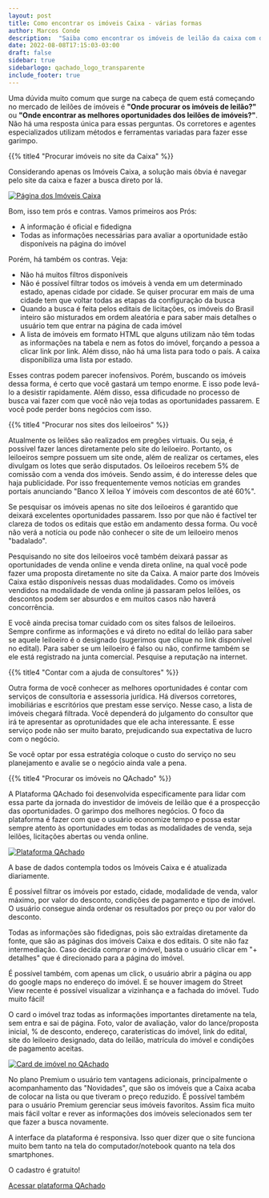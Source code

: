 ```yaml
---
layout: post
title: Como encontrar os imóveis Caixa - várias formas
author: Marcos Conde
description:  "Saiba como encontrar os imóveis de leilão da caixa com descontos de até 90%. Lista completa."
date: 2022-08-08T17:15:03-03:00
draft: false
sidebar: true
sidebarlogo: qachado_logo_transparente
include_footer: true
---
```


Uma dúvida muito comum que surge na cabeça de quem está começando no mercado de leilões de imóveis é **"Onde procurar os imóveis de leilão?"** ou **"Onde encontrar as melhores oportunidades dos leilões de imóveis?"**. Não há uma resposta única para essas perguntas. Os corretores e agentes especializados utilizam métodos e ferramentas variadas para fazer esse garimpo.

{{% title4 "Procurar imóveis no site da Caixa" %}}

Considerando apenas os Imóveis Caixa, a solução mais óbvia é navegar pelo site da caixa e fazer a busca direto por lá.

<a href="https://www.caixa.gov.br/voce/habitacao/imoveis-venda/Paginas/default.aspx" target="_Blank">![Página dos Imóveis Caixa](/blog/images/site_caixa.png)</a>

Bom, isso tem prós e contras. Vamos primeiros aos Prós:

- A informação é oficial e fidedigna
- Todas as informações necessárias para avaliar a oportunidade estão disponíveis na página do imóvel

Porém, há também os contras. Veja:

- Não há muitos filtros disponíveis
- Não é possível filtrar todos os imóveis à venda em um determinado estado, apenas cidade por cidade. Se quiser procurar em mais de uma cidade tem que voltar todas as etapas da configuração da busca
- Quando a busca é feita pelos editais de licitações, os imóveis do Brasil inteiro são misturados em ordem aleatória e para saber mais detalhes o usuário tem que entrar na página de cada imóvel
- A lista de imóveis em formato HTML que alguns utilizam não têm todas as informações na tabela e nem as fotos do imóvel, forçando a pessoa a clicar link por link. Além disso, não há uma lista para todo o país. A caixa disponibiliza uma lista por estado.

Esses contras podem parecer inofensivos. Porém, buscando os imóveis dessa forma, é certo que você gastará um tempo enorme. E isso pode levá-lo a desistir rapidamente. Além disso, essa dificudade no processo de busca vai fazer com que você não veja todas as oportunidades passarem. E você pode perder bons negócios com isso.

{{% title4 "Procurar nos sites dos leiloeiros" %}}

Atualmente os leilões são realizados em pregões virtuais. Ou seja, é possível fazer lances diretamente pelo site do leiloeiro. Portanto, os leiloeiros sempre possuem um site onde, além de realizar os certames, eles divulgam os lotes que serão disputados. Os leiloeiros recebem 5% de comissão com a venda dos imóveis. Sendo assim, é do interesse deles que haja publicidade. Por isso frequentemente vemos notícias em grandes portais anunciando "Banco X leiloa Y imóveis com descontos de até 60%".

Se pesquisar os imóveis apenas no site dos leiloeiros é garantido que deixará excelentes oportunidades passarem. Isso por que não é factível ter clareza de todos os editais que estão em andamento dessa forma. Ou você não verá a notícia ou pode não conhecer o site de um leiloeiro menos "badalado".

Pesquisando no site dos leiloeiros você também deixará passar as oportunidades de venda online e venda direta online, na qual você pode fazer uma proposta diretamente no site da Caixa. A maior parte dos Imóveis Caixa estão disponíveis nessas duas modalidades. Como os imóveis vendidos na modalidade de venda online já passaram pelos leilões, os descontos podem ser absurdos e em muitos casos não haverá concorrência.

E você ainda precisa tomar cuidado com os sites falsos de leiloeiros. Sempre confirme as informações e vá direto no edital do leilão para saber se aquele leiloeiro é o designado (sugerimos que clique no link disponível no edital). Para saber se um leiloeiro é falso ou não, confirme também se ele está registrado na junta comercial. Pesquise a reputação na internet.

{{% title4 "Contar com a ajuda de consultores" %}}

Outra forma de você conhecer as melhores oportunidades é contar com serviços de consultoria e assessoria jurídica. Há diversos corretores, imobiliárias e escritórios que prestam esse serviço. Nesse caso, a lista de imóveis chegará filtrada. Você dependerá do julgamento do consultor que irá te apresentar as oprotunidades que ele acha interessante. E esse serviço pode não ser muito barato, prejudicando sua expectativa de lucro com o negócio.

Se você optar por essa estratégia coloque o custo do serviço no seu planejamento e avalie se o negócio ainda vale a pena.

{{% title4 "Procurar os imóveis no QAchado" %}}

A Plataforma QAchado foi desenvolvida especificamente para lidar com essa parte da jornada do investidor de imóveis de leilão que é a prospecção das oportunidades. O garimpo dos melhores negócios. O foco da plataforma é fazer com que o usuário economize tempo e possa estar sempre atento às oportunidades em todas as modalidades de venda, seja leilões, licitações abertas ou venda online.

<a href="https://qachado.netlify.app" target="_Blank">![Plataforma QAchado](/blog/images/Pagina_QAchado.PNG)</a>

A base de dados contempla todos os Imóveis Caixa e é atualizada diariamente.

É possível filtrar os imóveis por estado, cidade, modalidade de venda, valor máximo, por valor do desconto, condições de pagamento e tipo de imóvel. O usuário consegue ainda ordenar os resultados por preço ou por valor do desconto.

Todas as informações são fidedignas, pois são extraídas diretamente da fonte, que são as páginas dos imóveis Caixa e dos editais. O site não faz intermediação. Caso decida comprar o imóvel, basta o usuário clicar em "+ detalhes" que é direcionado para a página do imóvel.

É possível também, com apenas um click, o usuário abrir a página ou app do google maps no endereço do imóvel. E se houver imagem do Street View recente é possível visualizar a vizinhança e a fachada do imóvel. Tudo muito fácil!

O card o imóvel traz todas as informações importantes diretamente na tela, sem entra e sai de página. Foto, valor de avaliação, valor do lance/proposta inicial, % de desconto, endereço, caraterísticas do imóvel, link do edital, site do leiloeiro designado, data do leilão, matrícula do imóvel e condições de pagamento aceitas.

<a href="https://qachado.netlify.app" target="_Blank">![Card de imóvel no QAchado](/blog/images/card_qachado.png)</a>

No plano Premium o usuário tem vantagens adicionais, principalmente o acompanhamento das "Novidades", que são os imóveis que a Caixa acaba de colocar na lista ou que tiveram o preço reduzido. É possível também para o usuário Premium gerenciar seus imóveis favoritos. Assim fica muito mais fácil voltar e rever as informações dos imóveis selecionados sem ter que fazer a busca novamente.

A interface da plataforma é responsiva. Isso quer dizer que o site funciona muito bem tanto na tela do computador/notebook quanto na tela dos smartphones.

O cadastro é gratuito!

<p>
    <a class="button cta rounded primary-btn raised" href="https://qachado.netlify.app">
      Acessar plataforma QAchado
    </a>
</p>






